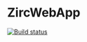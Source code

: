 # ZircWebApp

[![Build status](https://dev.azure.com/solster/Zirc/_apis/build/status/Zirc-ASP.NET%20Core-CI)](https://github.com/zirc/Home)
